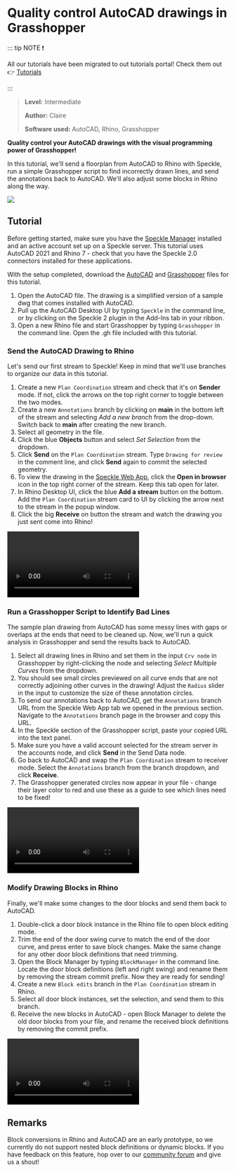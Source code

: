 # Quality control AutoCAD drawings in Grasshopper

::: tip NOTE ❗️

All our tutorials have been migrated to out tutorials portal! 
Check them out 👉 [Tutorials](https://speckle.systems/tutorials/)

:::

>**Level:** Intermediate
>
>**Author:** Claire
>
>**Software used:** AutoCAD, Rhino, Grasshopper

**Quality control your AutoCAD drawings with the visual programming power of Grasshopper!**

In this tutorial, we'll send a floorplan from AutoCAD to Rhino with Speckle, run a simple Grasshopper script to find incorrectly drawn lines, and send the annotations back to AutoCAD. We'll also adjust some blocks in Rhino along the way.

![](./img-interop/autocad-rhinogh-intro.gif)

## Tutorial

Before getting started, make sure you have the [Speckle Manager](./manager.md) installed and an active account set up on a Speckle server. This tutorial uses AutoCAD 2021 and Rhino 7 - check that you have the Speckle 2.0 connectors installed for these applications.

With the setup completed, download the [AutoCAD](https://drive.google.com/file/d/1-2a16JwCKxR6nXDFJr2WHaX1jMJeNeTb/view?usp=sharing) and [Grasshopper](https://drive.google.com/file/d/1-4SgskLzdQMJ0ZmPUdZraTCALPcGqd75/view?usp=sharing) files for this tutorial.

1.  Open the AutoCAD file. The drawing is a simplified version of a sample dwg that comes installed with AutoCAD.
2.  Pull up the AutoCAD Desktop UI by typing `Speckle` in the command line, or by clicking on the Speckle 2 plugin in the Add-Ins tab in your ribbon.
3.  Open a new Rhino file and start Grasshopper by typing `Grasshopper` in the command line. Open the .gh file included with this tutorial.

### Send the AutoCAD Drawing to Rhino

Let's send our first stream to Speckle! Keep in mind that we'll use branches to organize our data in this tutorial.

1.  Create a new `Plan Coordination` stream and check that it's on **Sender** mode. If not, click the arrows on the top right corner to toggle between the two modes.
2.  Create a new `Annotations` branch by clicking on **main** in the bottom left of the stream and selecting _Add a new branch_ from the drop-down. Switch back to **main** after creating the new branch.
3.  Select all geometry in the file.
4.  Click the blue **Objects** button and select _Set Selection_ from the dropdown.
5.  Click **Send** on the `Plan Coordination` stream. Type `Drawing for review` in the comment line, and click **Send** again to commit the selected geometry.
6.  To view the drawing in the [Speckle Web App](./web.md), click the **Open in browser** icon in the top right corner of the stream. Keep this tab open for later.
7.  In Rhino Desktop UI, click the blue **Add a stream** button on the bottom. Add the `Plan Coordination` stream card to UI by clicking the arrow next to the stream in the popup window.
8.  Click the big **Receive** on button the stream and watch the drawing you just sent come into Rhino!

![](https://user-images.githubusercontent.com/2679513/127766823-cce36758-928c-4673-b373-1ee8d51f3a08.mp4)

### Run a Grasshopper Script to Identify Bad Lines

The sample plan drawing from AutoCAD has some messy lines with gaps or overlaps at the ends that need to be cleaned up. Now, we'll run a quick analysis in Grasshopper and send the results back to AutoCAD.

1.  Select all drawing lines in Rhino and set them in the input `Crv node` in Grasshopper by right-clicking the node and selecting _Select Multiple Curves_ from the dropdown.
2.  You should see small circles previewed on all curve ends that are not correctly adjoining other curves in the drawing! Adjust the `Radius` slider in the input to customize the size of these annotation circles.
3.  To send our annotations back to AutoCAD, get the `Annotations` branch URL from the Speckle Web App tab we opened in the previous section. Navigate to the `Annotations` branch page in the browser and copy this URL.
4.  In the Speckle section of the Grasshopper script, paste your copied URL into the text panel.
5.  Make sure you have a valid account selected for the stream server in the accounts node, and click **Send** in the Send Data node.
6.  Go back to AutoCAD and swap the `Plan Coordination` stream to receiver mode. Select the `Annotations` branch from the branch dropdown, and click **Receive**.
7.  The Grasshopper generated circles now appear in your file - change their layer color to red and use these as a guide to see which lines need to be fixed!

![](https://user-images.githubusercontent.com/2679513/127766842-6102a423-45d6-42fa-ab11-c85ac8bbefc9.mp4)

### Modify Drawing Blocks in Rhino

Finally, we'll make some changes to the door blocks and send them back to AutoCAD.

1.  Double-click a door block instance in the Rhino file to open block editing mode.
2.  Trim the end of the door swing curve to match the end of the door curve, and press enter to save block changes. Make the same change for any other door block definitions that need trimming.
3.  Open the Block Manager by typing `BlockManager` in the command line. Locate the door block definitions (left and right swing) and rename them by removing the stream commit prefix. Now they are ready for sending!
4.  Create a new `Block edits` branch in the `Plan Coordination` stream in Rhino.
5.  Select all door block instances, set the selection, and send them to this branch.
6.  Receive the new blocks in AutoCAD - open Block Manager to delete the old door blocks from your file, and rename the received block definitions by removing the commit prefix.

![](https://user-images.githubusercontent.com/2679513/127766853-421591b3-588b-48a1-b906-3c0b34137dec.mp4)

## Remarks

Block conversions in Rhino and AutoCAD are an early prototype, so we currently do not support nested block definitions or dynamic blocks. If you have feedback on this feature, hop over to our [community forum](https://speckle.community/c/making-speckle/10) and give us a shout!
